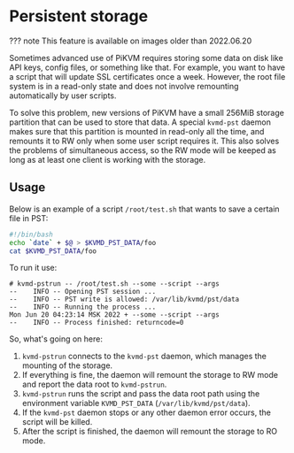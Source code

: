 # Persistent storage

??? note
    This feature is available on images older than 2022.06.20

Sometimes advanced use of PiKVM requires storing some data on disk like API keys, config files, or something like that.
For example, you want to have a script that will update SSL certificates once a week.
However, the root file system is in a read-only state and does not involve remounting automatically by user scripts.

To solve this problem, new versions of PiKVM have a small 256MiB storage partition that can be used to store that data.
A special `kvmd-pst` daemon makes sure that this partition is mounted in read-only all the time, and remounts it to RW
only when some user script requires it. This also solves the problems of simultaneous access, so the RW mode will be
keeped as long as at least one client is working with the storage.


## Usage

Below is an example of a script `/root/test.sh` that wants to save a certain file in PST:

```bash
#!/bin/bash
echo `date` + $@ > $KVMD_PST_DATA/foo
cat $KVMD_PST_DATA/foo
```

To run it use:
```
# kvmd-pstrun -- /root/test.sh --some --script --args
--    INFO -- Opening PST session ...
--    INFO -- PST write is allowed: /var/lib/kvmd/pst/data
--    INFO -- Running the process ...
Mon Jun 20 04:23:14 MSK 2022 + --some --script --args
--    INFO -- Process finished: returncode=0
```

So, what's going on here:
1. `kvmd-pstrun` connects to the `kvmd-pst` daemon, which manages the mounting of the storage.
2. If everything is fine, the daemon will remount the storage to RW mode and report the data root to `kvmd-pstrun`.
3. `kvmd-pstrun` runs the script and pass the data root path using the environment variable `KVMD_PST_DATA` (`/var/lib/kvmd/pst/data`).
4. If the `kvmd-pst` daemon stops or any other daemon error occurs, the script will be killed.
5. After the script is finished, the daemon will remount the storage to RO mode.
